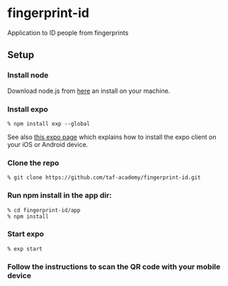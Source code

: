 # fingerprint-id
Application to ID people from fingerprints

## Setup

### Install node

Download node.js from [here](https://nodejs.org/en/download/) an install on your machine.

### Install expo

```
% npm install exp --global
```

See also [this expo page](https://expo.io/learn) which explains how to install the expo client on your iOS or Android device.

### Clone the repo

```
% git clone https://github.com/taf-academy/fingerprint-id.git
```

### Run npm install in the app dir:
```
% cd fingerprint-id/app
% npm install
```

### Start expo 

```
% exp start
```

### Follow the instructions to scan the QR code with your mobile device
